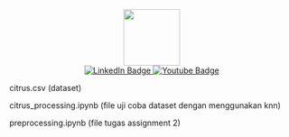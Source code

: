 <div id="header" align="center">
  <img src="https://giphy.com/embed/heIX5HfWgEYlW/giphy.gif" width="100"/>
</div>

<div id="badges" align="center">
  <a href="https://www.linkedin.com/in/dafi-hisbullah/">
    <img src="https://img.shields.io/badge/LinkedIn-blue?style=for-the-badge&logo=linkedin&logoColor=white" alt="LinkedIn Badge"/>
  </a>
  <a href="https://www.youtube.com/@dvmyst/">
    <img src="https://img.shields.io/badge/YouTube-red?style=for-the-badge&logo=youtube&logoColor=white" alt="Youtube Badge"/>
  </a>
</div>
<div>
    <p>
</div>
<div>
    <p>citrus.csv (dataset)</p>
    <p>citrus_processing.ipynb (file uji coba dataset dengan menggunakan knn)</p>
    <p>preprocessing.ipynb (file tugas assignment 2)</p>
</div>